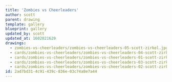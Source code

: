 ```yaml
---
title: 'Zombies vs Cheerleaders'
author: scott
parent: drawing
template: gallery
blueprint: gallery
updated_by: scott
updated_at: 1602021629
drawings:
  - zombies-vs-cheerleaders/zombies-vs-cheerleaders-05-scott-zirkel.jpg
  - cards/zombies-vs-cheerleaders/zombies-vs-cheerleaders-04-scott-zirkel.jpg
  - cards/zombies-vs-cheerleaders/zombies-vs-cheerleaders-01-scott-zirkel.jpg
  - cards/zombies-vs-cheerleaders/zombies-vs-cheerleaders-03-scott-zirkel.jpg
  - cards/zombies-vs-cheerleaders/zombies-vs-cheerleaders-02-scott-zirkel.jpg
id: 2ad7bd31-4c91-439c-836e-03c74a8e7a44
---
```


